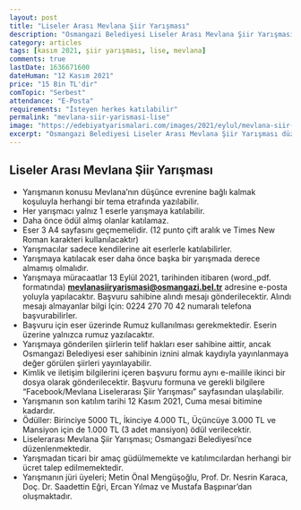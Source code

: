 ```yaml
---
layout: post
title: "Liseler Arası Mevlana Şiir Yarışması"
description: "Osmangazi Belediyesi Liseler Arası Mevlana Şiir Yarışması düzenleniyor."
category: articles
tags: [kasım 2021, şiir yarışması, lise, mevlana]
comments: true
lastDate: 1636671600 
dateHuman: "12 Kasım 2021"
price: "15 Bin TL'dir"
comTopic: "Serbest"
attendance: "E-Posta"
requirements: "İsteyen herkes katılabilir"
permalink: "mevlana-siir-yarismasi-lise"
image: "https://edebiyatyarismalari.com/images/2021/eylul/mevlana-siir-yarismasi.jpg"
excerpt: "Osmangazi Belediyesi Liseler Arası Mevlana Şiir Yarışması düzenleniyor."
---
```


## Liseler Arası Mevlana Şiir Yarışması
- Yarışmanın konusu Mevlana’nın düşünce evrenine bağlı kalmak koşuluyla herhangi bir tema etrafında yazılabilir.
- Her yarışmacı yalnız 1 eserle yarışmaya katılabilir.
- Daha önce ödül almış olanlar katılamaz.
- Eser 3 A4 sayfasını geçmemelidir. (12 punto çift aralık ve Times New Roman karakteri kullanılacaktır)
- Yarışmacılar sadece kendilerine ait eserlerle katılabilirler.
- Yarışmaya katılacak eser daha önce başka bir yarışmada derece almamış olmalıdır.
- Yarışmaya müracaatlar 13 Eylül 2021, tarihinden itibaren (word.,pdf. formatında) **mevlanasiiryarismasi@osmangazi.bel.tr** adresine e-posta yoluyla yapılacaktır. Başvuru sahibine alındı mesajı gönderilecektir. Alındı mesajı almayanlar bilgi İçin: 0224 270 70 42 numaralı telefona başvurabilirler.
- Başvuru için eser üzerinde Rumuz kullanılması gerekmektedir. Eserin üzerine yalnızca rumuz yazılacaktır.
- Yarışmaya gönderilen şiirlerin telif hakları eser sahibine aittir, ancak Osmangazi Belediyesi eser sahibinin iznini almak kaydıyla yayınlanmaya değer görülen şiirleri yayınlayabilir.
- Kimlik ve iletişim bilgilerini içeren başvuru formu aynı e-mailile ikinci bir dosya olarak gönderilecektir. Başvuru formuna ve gerekli bilgilere “Facebook/Mevlana Liselerarası Şiir Yarışması” sayfasından ulaşılabilir.
- Yarışmanın son katılım tarihi 12 Kasım 2021, Cuma mesai bitimine kadardır.
- Ödüller: Birinciye 5000 TL, İkinciye 4.000 TL, Üçüncüye 3.000 TL ve Mansiyon için de 1.000 TL (3 adet mansiyon) ödül verilecektir.
- Liselerarası Mevlana Şiir Yarışması; Osmangazi Belediyesi’nce düzenlenmektedir.
- Yarışmadan ticari bir amaç güdülmemekte ve katılımcılardan herhangi bir ücret talep edilmemektedir.
- Yarışmanın jüri üyeleri; Metin Önal Mengüşoğlu, Prof. Dr. Nesrin Karaca, Doç. Dr. Saadettin Eğri, Ercan Yılmaz ve Mustafa Başpınar’dan oluşmaktadır.